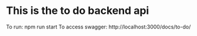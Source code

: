 # This is the to do backend api

To run: npm run start
To access swagger: http://localhost:3000/docs/to-do/
